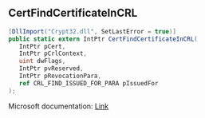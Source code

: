 ## CertFindCertificateInCRL

```csharp
[DllImport("Crypt32.dll", SetLastError = true)]
public static extern IntPtr CertFindCertificateInCRL(
   IntPtr pCert,
   IntPtr pCrlContext,
   uint dwFlags,
   IntPtr pvReserved,
   IntPtr pRevocationPara,
   ref CRL_FIND_ISSUED_FOR_PARA pIssuedFor
);
```

Microsoft documentation: [Link](https://docs.microsoft.com/en-us/windows/win32/api/wincrypt/nf-wincrypt-certfindcertificateincrl)

